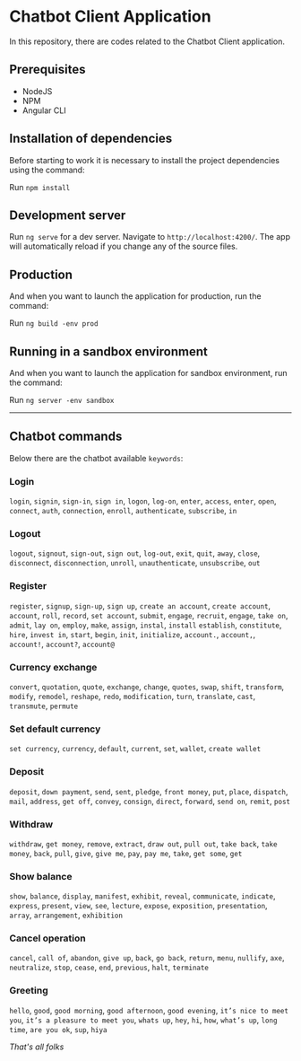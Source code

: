 # Chatbot Client Application

In this repository, there are codes related to the Chatbot Client application.

## Prerequisites

* NodeJS
* NPM
* Angular CLI

## Installation of dependencies

Before starting to work it is necessary to install the project dependencies using the command:

Run `npm install`

## Development server

Run `ng serve` for a dev server. Navigate to `http://localhost:4200/`. The app will automatically reload if you change any of the source files.

## Production

And when you want to launch the application for production, run the command:

Run `ng build -env prod`

## Running in a sandbox environment

And when you want to launch the application for sandbox environment, run the command:

Run `ng server -env sandbox`

***
## Chatbot commands

Below there are the chatbot available `keywords`:

### Login

`login`, `signin`, `sign-in`, `sign in`, `logon`, `log-on`, `enter`, `access`, `enter`, `open`, `connect`, `auth`, `connection`, `enroll`, `authenticate`, `subscribe`, `in`

### Logout

`logout`, `signout`, `sign-out`, `sign out`, `log-out`, `exit`, `quit`, `away`, `close`, `disconnect`, `disconnection`, `unroll`, `unauthenticate`, `unsubscribe`, `out`

### Register

`register`, `signup`, `sign-up`, `sign up`, `create an account`, `create account`, `account`, `roll`, `record`, `set account`, `submit`, `engage`, `recruit`, `engage`, `take on`, `admit`, `lay on`, `employ`, `make`, `assign`, `instal`, `install` `establish`, `constitute`, `hire`, `invest in`, `start`, `begin`, `init`, `initialize`, `account.`, `account,`, `account!`, `account?`, `account@`

### Currency exchange

`convert`, `quotation`, `quote`, `exchange`, `change`, `quotes`, `swap`, `shift`, `transform`, `modify`, `remodel`, `reshape`, `redo`, `modification`, `turn`, `translate`, `cast`, `transmute`, `permute`

### Set default currency

`set currency`, `currency`, `default`, `current`, `set`, `wallet`, `create wallet`

### Deposit

`deposit`, `down payment`, `send`, `sent`, `pledge`, `front money`, `put`, `place`, `dispatch`, `mail`, `address`, `get off`, `convey`, `consign`, `direct`, `forward`, `send on`, `remit`, `post`

### Withdraw

`withdraw`, `get money`, `remove`, `extract`, `draw out`, `pull out`, `take back`, `take money`, `back`, `pull`, `give`, `give me`, `pay`, `pay me`, `take`, `get some`, `get`

### Show balance

`show`, `balance`, `display`, `manifest`, `exhibit`, `reveal`, `communicate`, `indicate`, `express`, `present`, `view`, `see`, `lecture`, `expose`, `exposition`, `presentation`, `array`, `arrangement`, `exhibition`

### Cancel operation

`cancel`, `call of`, `abandon`, `give up`, `back`, `go back`, `return`, `menu`, `nullify`, `axe`, `neutralize`, `stop`, `cease`, `end`, `previous`, `halt`, `terminate`

### Greeting

`hello`, `good`, `good morning`, `good afternoon`, `good evening`, `it’s nice to meet you`, `it’s a pleasure to meet you`, `whats up`, `hey`, `hi`, `how`, `what’s up`, `long time`, `are you ok`, `sup`, `hiya`


*That's all folks*